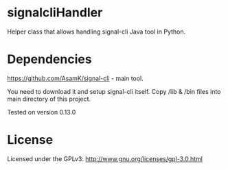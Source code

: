 # signalcliHandler
Helper class that allows handling signal-cli Java tool in Python.

# Dependencies
https://github.com/AsamK/signal-cli - main tool.

You need to download it and setup signal-cli itself. Copy /lib & /bin files into main directory of this project.

Tested on version 0.13.0

# License
Licensed under the GPLv3: http://www.gnu.org/licenses/gpl-3.0.html
